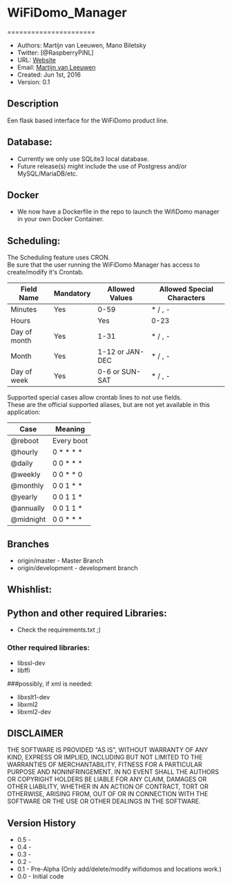 # WiFiDomo_Manager
======================
- Authors: Martijn van Leeuwen, Mano Biletsky
- Twitter: [@RaspberryPiNL]
- URL: [Website](http://www.voc-electronics.com)
- Email: [Martijn van Leeuwen](mailto:info@voc-electronics.com)
- Created: Jun 1st, 2016
- Version: 0.1

## Description
Een flask based interface for the WiFiDomo product line.


## Database:
* Currently we only use SQLite3 local database.
* Future release(s) might include the use of Postgress and/or MySQL/MariaDB/etc.


## Docker
* We now have a Dockerfile in the repo to launch the WifiDomo manager in your own
  Docker Container.
  

## Scheduling:

The Scheduling feature uses CRON.<br>
Be sure that the user running the WiFiDomo Manager has access to create/modify it's Crontab.<br>

Field Name |	Mandatory |	Allowed Values | Allowed Special Characters
------------ | ------------- | ------------- | -------------
Minutes 	   | Yes 	        | 0-59 	         | * / , -
Hours| 	     | Yes 	        | 0-23 	         | * / , -
Day of month | Yes 	        | 1-31 	         | * / , -
Month  	     | Yes 	        | 1-12 or JAN-DEC| * / , -
Day of week  | Yes 	        | 0-6 or SUN-SAT | * / , -

Supported special cases allow crontab lines to not use fields.<br> 
These are the official supported aliases, but are not yet available in this application:<br>

Case | Meaning
------------ | ------------
@reboot 	 | Every boot
@hourly 	 | 0 * * * *
@daily 	   | 0 0 * * *
@weekly 	 | 0 0 * * 0
@monthly 	 | 0 0 1 * *
@yearly 	 | 0 0 1 1 *
@annually  | 0 0 1 1 *
@midnight  | 0 0 * * *

## Branches
* origin/master - Master Branch
* origin/development - development branch


## Whishlist:


## Python and other required Libraries:
* Check the requirements.txt ;)

### Other required libraries:
* libssl-dev
* libffi


###possibly, if xml is needed:
* libxslt1-dev
* libxml2
* libxml2-dev


## DISCLAIMER

THE SOFTWARE IS PROVIDED "AS IS", WITHOUT WARRANTY OF ANY KIND, EXPRESS OR
IMPLIED, INCLUDING BUT NOT LIMITED TO THE WARRANTIES OF MERCHANTABILITY,
FITNESS FOR A PARTICULAR PURPOSE AND NONINFRINGEMENT. IN NO EVENT SHALL THE
AUTHORS OR COPYRIGHT HOLDERS BE LIABLE FOR ANY CLAIM, DAMAGES OR OTHER
LIABILITY, WHETHER IN AN ACTION OF CONTRACT, TORT OR OTHERWISE, ARISING FROM,
OUT OF OR IN CONNECTION WITH THE SOFTWARE OR THE USE OR OTHER DEALINGS IN
THE SOFTWARE.

## Version History

* 0.5 - 
* 0.4 -
* 0.3 - 
* 0.2 - 
* 0.1 - Pre-Alpha (Only add/delete/modify wifidomos and locations work.)
* 0.0 - Initial code

